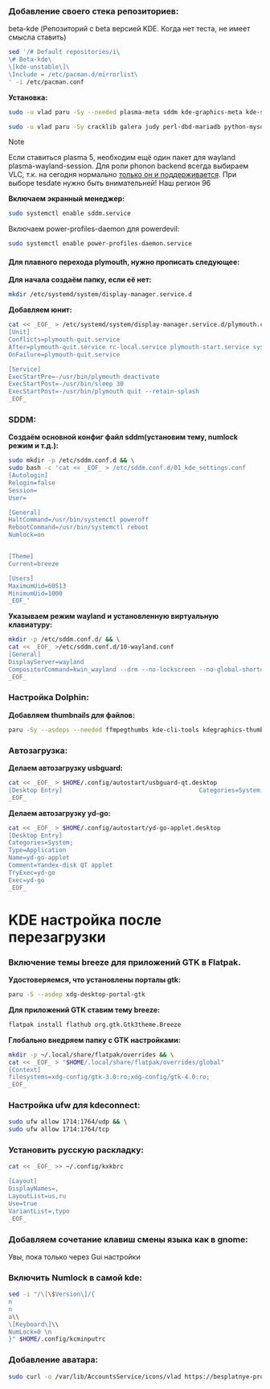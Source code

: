 ### Добавление своего стека репозиториев:

beta-kde (Репозиторий с beta версией KDE. Когда нет теста, не имеет смысла ставить)
```bash
sed '/# Default repositories/i\
\# Beta-kde\
\[kde-unstable\]\
\Include = /etc/pacman.d/mirrorlist\
' -i /etc/pacman.conf
```

**Установка:**
```bash
sudo -u vlad paru -Sy --needed plasma-meta sddm kde-graphics-meta kde-system-meta kde-utilities-meta kde-multimedia-meta kde-network-meta ufw qt6-virtualkeyboard power-profiles-daemon kmail kio5-extras kdoctools5 flatpak-kcm plymouth-kcm
```

```bash
sudo -u vlad paru -Sy cracklib galera judy perl-dbd-mariadb python-mysqlclient python-libevdev python-pyudev gtk3 sshfs kplotting python-gobject kdepim-addons kleopatra kdepim-addons languagetool python-lsp-server unrar p7zip lzop lrzip arj dosfstools exfat-utils fatresize nilfs-utils aspell hspell speech-dispatcher gst-libav kimageformats cryfs s-nail catdoc libappimage quota-tools  xdg-desktop-portal-gtk kdepim-addons
```
>[!Note]
>Если ставиться plasma 5, необходим ещё один пакет для wayland plasma-wayland-session.
>Для роли phonon backend всегда выбираем VLC, т.к. на сегодня нормально [только он и поддерживается](https://community.kde.org/Distributions/Packaging_Recommendations#Non-Plasma_packages).
>При выборе tesdate нужно быть внимательней! Наш регион 96

**Включаем экранный менеджер:**
```bash
sudo systemctl enable sddm.service
```
Включаем power-profiles-daemon для powerdevil:
```bash
sudo systemctl enable power-profiles-daemon.service
```
#### Для плавного перехода plymouth, нужно прописать следующее:
**Для начала создаём папку, если её нет:**
```bash
mkdir /etc/systemd/system/display-manager.service.d
```
**Добавляем юнит:**
```bash
cat << _EOF_ > /etc/systemd/system/display-manager.service.d/plymouth.conf
[Unit]
Conflicts=plymouth-quit.service
After=plymouth-quit.service rc-local.service plymouth-start.service systemd-user-sessions.service
OnFailure=plymouth-quit.service

[Service]
ExecStartPre=-/usr/bin/plymouth deactivate
ExecStartPost=-/usr/bin/sleep 30
ExecStartPost=-/usr/bin/plymouth quit --retain-splash
_EOF_
```

### SDDM:
**Создаём основной конфиг файл sddm(установим тему, numlock режим и т.д.):**
```bash
sudo mkdir -p /etc/sddm.conf.d && \
sudo bash -c 'cat << _EOF_ > /etc/sddm.conf.d/01_kde_settings.conf
[Autologin]
Relogin=false
Session=
User=

[General]
HaltCommand=/usr/bin/systemctl poweroff
RebootCommand=/usr/bin/systemctl reboot
Numlock=on


[Theme]
Current=breeze

[Users]
MaximumUid=60513
MinimumUid=1000
_EOF_'
```
**Указываем режим wayland и установленную виртуальную клавиатуру:**
```bash
mkdir -p /etc/sddm.conf.d/ && \
cat << _EOF_ >/etc/sddm.conf.d/10-wayland.conf
[General]
DisplayServer=wayland
CompositorCommand=kwin_wayland --drm --no-lockscreen --no-global-shortcuts --locale1 --inputmethod qtvirtualkeyboard
_EOF_
```
### Настройка Dolphin:
**Добавляем thumbnails для файлов:**
```bash
paru -Sy --asdeps --needed ffmpegthumbs kde-cli-tools kdegraphics-thumbnailers kio-admin purpose libheif qt6-imageformats resvg kdesdk-thumbnailers raw-thumbnailer taglib kde-thumbnailer-apk

```

### Автозагрузка:
**Делаем автозагрузку usbguard:**
```bash
cat << _EOF_ > $HOME/.config/autostart/usbguard-qt.desktop
[Desktop Entry]                                      Categories=System;                                   Comment=USBGuard-Qt                                  Exec=usbguard-qt                                     GenericName=USBGuard                                 Icon=usbguard-icon                                   Keywords=USB;USBGuard;Qt;                            Name=USBGuard                                        TryExec=usbguard-qt                                  Type=Application
_EOF_
```

**Делаем автозагрузку yd-go:**
```bash
cat << _EOF_ > $HOME/.config/autostart/yd-go-applet.desktop
[Desktop Entry]
Categories=System;
Type=Application
Name=yd-go-applet
Comment=Yandex-disk QT applet
TryExec=yd-go
Exec=yd-go
_EOF_
```
# KDE настройка после перезагрузки
### Включение темы breeze для приложений GTK в Flatpak.

**Удостоверяемся, что установлены порталы gtk:**
```bash
paru -S --asdep xdg-desktop-portal-gtk
```
**Для приложений GTK ставим тему breeze:**
```bash
flatpak install flathub org.gtk.Gtk3theme.Breeze
```
**Глобально внедряем папку с GTK настройками:**
```bash
mkdir -p ~/.local/share/flatpak/overrides && \
cat << _EOF_ > "$HOME/.local/share/flatpak/overrides/global"
[Context]
filesystems=xdg-config/gtk-3.0:ro;xdg-config/gtk-4.0:ro;
_EOF_
```
### Настройка ufw для kdeconnect:
```bash
sudo ufw allow 1714:1764/udp && \
sudo ufw allow 1714:1764/tcp
```

### Установить русскую раскладку:
```bash
cat << _EOF_ >> ~/.config/kxkbrc

[Layout]
DisplayNames=,
LayoutList=us,ru
Use=true
VariantList=,typo
_EOF_
```

### Добавляем сочетание клавиш смены языка как в gnome:
Увы, пока только через Gui настройки

### Включить Numlock в самой kde:
```bash
sed -i "/\[\$Version\]/{ 
n
n
a\\
\[Keyboard\]\\
NumLock=0 \n
}" $HOME/.config/kcminputrc
```

### Добавление аватара:
```bash
sudo curl -o /var/lib/AccountsService/icons/vlad https://besplatnye-programmy.com/uploads/posts/2021-04/1617720980_arch-linux.png
```
